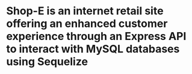 # Shop-E is an internet retail site offering an enhanced customer experience through an Express API to interact with MySQL databases using Sequelize